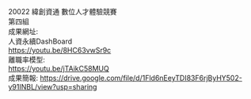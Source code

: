20022 緯創資通 數位人才體驗競賽<br>
第四組<br>
成果網址: <br>
人資永續DashBoard<br>
https://youtu.be/8HC63vwSr9c <br>
離職率模型: <br>
https://youtu.be/jTAikC58MUQ <br>
成果簡報:
https://drive.google.com/file/d/1Fld6nEeyTDI83F6rjByHY502-y91INBL/view?usp=sharing
